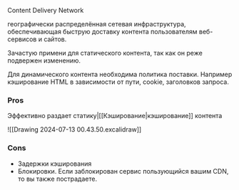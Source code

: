 Content Delivery Network

географически распределённая сетевая инфраструктура, обеспечивающая быструю доставку контента пользователям веб-сервисов и сайтов.

Зачастую примени для статического контента, так как он реже подвержен изменению.

Для динамического контента необходима политика поставки. Например кэширование HTML в зависимости от пути, cookie, заголовков запроса.
### Pros
Эффективно раздает статику|[[Кэширование|кэширование]] контента

![[Drawing 2024-07-13 00.43.50.excalidraw]]

### Cons
- Задержки кэширования
- Блокировки. Если заблокирован сервис пользующийся вашим CDN, то вы также пострадаете.
